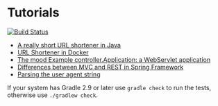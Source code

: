 # Tutorials
[![Build Status](https://travis-ci.org/UNIZAR-30246-WebEngineering/tutorials.svg)](https://travis-ci.org/UNIZAR-30246-WebEngineering/tutorials)
* [A really short URL shortener in Java](urlshortener)
* [URL Shortener in Docker](urlshortener-docker)
* [The mood Example controller.Application: a WebServlet application](mood)
* [Differences between MVC and REST in Spring Framework](controller-mvc-rest)
* [Parsing the user agent string](user-agent)

If your system has Gradle 2.9 or later use `gradle check` to run the tests, otherwise use `./gradlew check`.